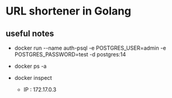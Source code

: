 # URL shortener in Golang

## useful notes


- docker run --name auth-psql -e POSTGRES_USER=admin -e POSTGRES_PASSWORD=test -d postgres:14 

- docker ps -a

- docker inspect
    - IP : 172.17.0.3